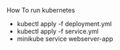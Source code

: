 How To run kubernetes
- kubectl apply -f deployment.yml
- kubectl apply -f service.yml
- minikube service webserver-app
